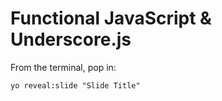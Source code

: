 
# Functional JavaScript & Underscore.js

From the terminal, pop in:

  ```yo reveal:slide "Slide Title"```
